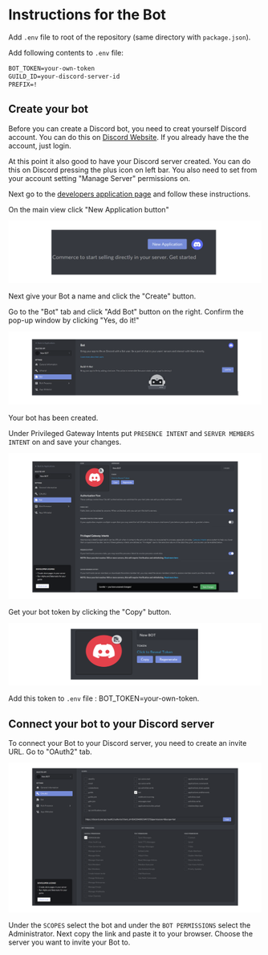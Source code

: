 # Instructions for the Bot

Add `.env` file to root of the repository (same directory with `package.json`).

Add following contents to `.env` file:
```
BOT_TOKEN=your-own-token
GUILD_ID=your-discord-server-id
PREFIX=!
```

## Create your bot
Before you can create a Discord bot, you need to creat yourself Discord account. You can do this on [Discord Website](https://discord.com/). If you already have the the account, just login.

At this point it also good to have your Discord server created. You can do this on Discord pressing the plus icon on left bar. You also need to set from your account setting "Manage Server" permissions on.

Next go to the [developers application page](https://discord.com/developers/applications) and follow these instructions.

On the main view click "New Application button"

![Application button](./images/application.png)

Next give your Bot a name and click the "Create" button.

Go to the "Bot" tab and click "Add Bot" button on the right. Confirm the pop-up window by clicking "Yes, do it!"

![Add bot](./images/addbot.png)

Your bot has been created.

Under Privileged Gateway Intents put `PRESENCE INTENT` and `SERVER MEMBERS INTENT` on and save your changes.

![Bot settings](./images/botsettings.png)

Get your bot token by clicking the "Copy" button. 

![Bot token](./images/token.png)

Add this token to `.env` file : BOT_TOKEN=your-own-token.

## Connect your bot to your Discord server

To connect your Bot to your Discord server, you need to create an invite URL. Go to "OAuth2" tab. 

![Bot token](./images/link.png)

Under the `SCOPES` select the bot and under the `BOT PERMISSIONS` select the Administrator. Next copy the link and paste it to your browser. Choose the server you want to invite your Bot to.
